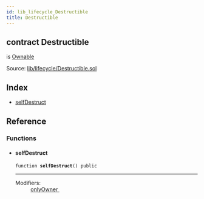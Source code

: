 ```yaml
---
id: lib_lifecycle_Destructible
title: Destructible
---
```


<div class="contract-doc"><div class="contract"><h2 class="contract-header"><span class="contract-kind">contract</span> Destructible</h2><p class="base-contracts"><span>is</span> <a href="lib_ownership_Ownable.html">Ownable</a></p><div class="source">Source: <a href="git+https://github.com/zapproject/ZapContracts/blob/v0.0.1/contracts/lib/lifecycle/Destructible.sol" target="_blank">lib/lifecycle/Destructible.sol</a></div></div><div class="index"><h2>Index</h2><ul><li><a href="lib_lifecycle_Destructible.html#selfDestruct">selfDestruct</a></li></ul></div><div class="reference"><h2>Reference</h2><div class="functions"><h3>Functions</h3><ul><li><div class="item function"><span id="selfDestruct" class="anchor-marker"></span><h4 class="name">selfDestruct</h4><div class="body"><code class="signature">function <strong>selfDestruct</strong><span>() </span><span>public </span></code><hr/><dl><dt><span class="label-modifiers">Modifiers:</span></dt><dd><a href="lib_ownership_Ownable.html#onlyOwner">onlyOwner </a></dd></dl></div></div></li></ul></div></div></div>
